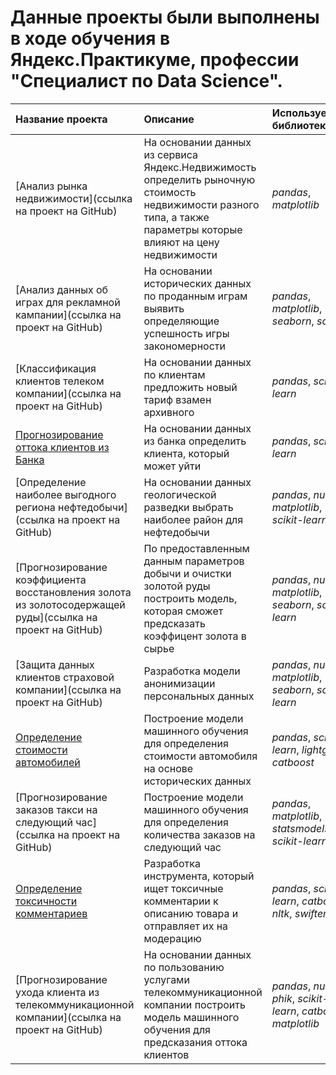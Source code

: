 # Данные проекты были выполнены в ходе обучения в Яндекс.Практикуме, профессии "Специалист по Data Science".
| Название проекта | Описание | Используемые библиотеки |
| :-------------------- | :-------------------- |:--------------------|
| [Анализ рынка недвижимости](ссылка на проект на GitHub) | На основании данных из сервиса Яндекс.Недвижимость определить рыночную стоимость недвижимости разного типа, а также параметры которые влияют на цену недвижимости | *pandas*, *matplotlib* |
| [Анализ данных об играх для рекламной кампании](ссылка на проект на GitHub) | На основании исторических данных по проданным играм выявить определяющие успешность игры закономерности | *pandas*, *matplotlib*, *seaborn*, *scipy* |
| [Классификация клиентов телеком компании](ссылка на проект на GitHub) | На основании данных по клиентам предложить новый тариф взамен архивного | *pandas*, *scikit-learn* |
| [Прогнозирование оттока клиентов из Банка](https://github.com/DoctorLecteur/ds_portfolio/tree/main/beta-bank) | На основании данных из банка определить клиента, который может уйти | *pandas*, *scikit-learn* |
| [Определение наиболее выгодного региона нефтедобычи](ссылка на проект на GitHub) | На основании данных геологической разведки выбрать наиболее район для нефтедобычи | *pandas*, *numpy*, *matplotlib*, *scikit-learn* |
| [Прогнозирование коэффициента восстановления золота из золотосодержащей руды](ссылка на проект на GitHub) | По предоставленным данным параметров добычи и очистки золотой руды построить модель, которая сможет предсказать коэффицент золота в сырье | *pandas*, *numpy*, *matplotlib*, *seaborn*, *scikit-learn* |
| [Защита данных клиентов страховой компании](ссылка на проект на GitHub) | Разработка модели анонимизации персональных данных | *pandas*, *numpy*, *matplotlib*, *seaborn*, *scikit-learn* |
| [Определение стоимости автомобилей](https://github.com/DoctorLecteur/ds_portfolio/tree/main/cars) | Построение модели машинного обучения для определения стоимости автомобиля на основе исторических данных | *pandas*, *scikit-learn*, *lightgbm*, *catboost* |
| [Прогнозирование заказов такси на следующий час](ссылка на проект на GitHub) | Построение модели машинного обучения для определения количества заказов на следующий час | *pandas*, *matplotlib*, *statsmodels*, *scikit-learn* |
| [Определение токсичности комментариев](https://github.com/DoctorLecteur/ds_portfolio/tree/main/classification_comments) | Разработка инструмента, который ищет токсичные комментарии к описанию товара и отправляет их на модерацию | *pandas*, *scikit-learn*, *catboost*, *nltk*, *swifter* |
| [Прогнозирование ухода клиента из телекоммуникационной компании](ссылка на проект на GitHub) | На основании данных по пользованию услугами телекоммуникационной компании построить модель машинного обучения для предсказания оттока клиентов | *pandas*, *numpy*, *phik*, *scikit-learn*, *catboost*, *matplotlib* |